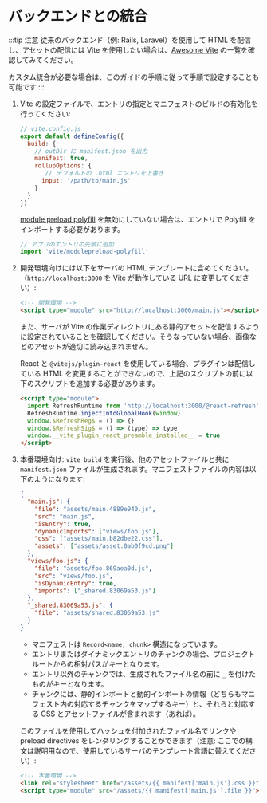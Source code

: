 # バックエンドとの統合

:::tip 注意
従来のバックエンド（例: Rails, Laravel）を使用して HTML を配信し、アセットの配信には Vite を使用したい場合は、[Awesome Vite](https://github.com/vitejs/awesome-vite#integrations-with-backends) の一覧を確認してみてください。

カスタム統合が必要な場合は、このガイドの手順に従って手順で設定することも可能です
:::

1. Vite の設定ファイルで、エントリの指定とマニフェストのビルドの有効化を行ってください:

   ```js
   // vite.config.js
   export default defineConfig({
     build: {
       // outDir に manifest.json を出力
       manifest: true,
       rollupOptions: {
          // デフォルトの .html エントリを上書き
         input: '/path/to/main.js'
       }
     }
   })
   ```

   [module preload polyfill](/config/#build-polyfillmodulepreload) を無効にしていない場合は、エントリで Polyfill をインポートする必要があります。

   ```js
   // アプリのエントリの先頭に追加
   import 'vite/modulepreload-polyfill'
   ```

2. 開発環境向けには以下をサーバの HTML テンプレートに含めてください。（`http://localhost:3000` を Vite が動作している URL に変更してください）:

   ```html
   <!-- 開発環境 -->
   <script type="module" src="http://localhost:3000/main.js"></script>
   ```

   また、サーバが Vite の作業ディレクトリにある静的アセットを配信するように設定されていることを確認してください。そうなっていない場合、画像などのアセットが適切に読み込まれません。

   React と `@vitejs/plugin-react` を使用している場合、プラグインは配信している HTML を変更することができないので、上記のスクリプトの前に以下のスクリプトを追加する必要があります。

   ```html
   <script type="module">
     import RefreshRuntime from 'http://localhost:3000/@react-refresh'
     RefreshRuntime.injectIntoGlobalHook(window)
     window.$RefreshReg$ = () => {}
     window.$RefreshSig$ = () => (type) => type
     window.__vite_plugin_react_preamble_installed__ = true
   </script>
   ```

3. 本番環境向け: `vite build` を実行後、他のアセットファイルと共に `manifest.json` ファイルが生成されます。マニフェストファイルの内容は以下のようになります:

   ```json
   {
     "main.js": {
       "file": "assets/main.4889e940.js",
       "src": "main.js",
       "isEntry": true,
       "dynamicImports": ["views/foo.js"],
       "css": ["assets/main.b82dbe22.css"],
       "assets": ["assets/asset.0ab0f9cd.png"]
     },
     "views/foo.js": {
       "file": "assets/foo.869aea0d.js",
       "src": "views/foo.js",
       "isDynamicEntry": true,
       "imports": ["_shared.83069a53.js"]
     },
     "_shared.83069a53.js": {
       "file": "assets/shared.83069a53.js"
     }
   }
   ```

   - マニフェストは `Record<name, chunk>` 構造になっています。
   - エントリまたはダイナミックエントリのチャンクの場合、プロジェクトルートからの相対パスがキーとなります。
   - エントリ以外のチャンクでは、生成されたファイル名の前に `_` を付けたものがキーとなります。
   - チャンクには、静的インポートと動的インポートの情報（どちらもマニフェスト内の対応するチャンクをマップするキー）と、それらと対応する CSS とアセットファイルが含まれます（あれば）。

   このファイルを使用してハッシュを付加されたファイル名でリンクや preload directives をレンダリングすることができます（注意: ここでの構文は説明用なので、使用しているサーバのテンプレート言語に替えてください）:

   ```html
   <!-- 本番環境 -->
   <link rel="stylesheet" href="/assets/{{ manifest['main.js'].css }}" />
   <script type="module" src="/assets/{{ manifest['main.js'].file }}"></script>
   ```
